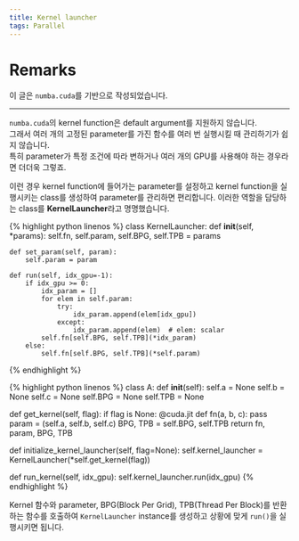 ```yaml
---
title: Kernel launcher
tags: Parallel
---
```


# Remarks
이 글은 `numba.cuda`를 기반으로 작성되었습니다.

<!--more-->

---

`numba.cuda`의 kernel function은 default argument를 지원하지 않습니다.  
그래서 여러 개의 고정된 parameter를 가진 함수를 여러 번 실행시킬 때 관리하기가 쉽지 않습니다.  
특히 parameter가 특정 조건에 따라 변하거나 여러 개의 GPU를 사용해야 하는 경우라면 더더욱 그렇죠.  

이런 경우 kernel function에 들어가는 parameter를 설정하고 kernel function을 실행시키는 class를 생성하여 parameter를 관리하면 편리합니다. 이러한 역할을 담당하는 class를 **KernelLauncher**라고 명명했습니다.  


{% highlight python linenos %}
class KernelLauncher:
    def __init__(self, *params):
        self.fn, self.param, self.BPG, self.TPB = params

    def set_param(self, param):
        self.param = param

    def run(self, idx_gpu=-1):
        if idx_gpu >= 0:
            idx_param = []
            for elem in self.param:
                try:
                    idx_param.append(elem[idx_gpu])
                except:
                    idx_param.append(elem)  # elem: scalar
            self.fn[self.BPG, self.TPB](*idx_param)
        else:
            self.fn[self.BPG, self.TPB](*self.param)
{% endhighlight %}

{% highlight python linenos %}
class A:
  def __init__(self):
    self.a   = None
    self.b   = None
    self.c   = None
    self.BPG = None
    self.TPB = None
  
  def get_kernel(self, flag):
    if flag is None:
      @cuda.jit
      def fn(a, b, c):
        pass
      param = (self.a, self.b, self.c)
      BPG, TPB = self.BPG, self.TPB
    return fn, param, BPG, TPB

  def initialize_kernel_launcher(self, flag=None):
    self.kernel_launcher = KernelLauncher(*self.get_kernel(flag))

  def run_kernel(self, idx_gpu):
    self.kernel_launcher.run(idx_gpu)
{% endhighlight %}

Kernel 함수와 parameter, BPG(Block Per Grid), TPB(Thread Per Block)를 반환하는 함수를 호출하여 `KernelLauncher` instance를 생성하고 상황에 맞게 `run()`을 실행시키면 됩니다.
